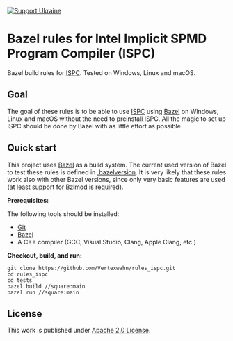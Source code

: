 [![Support Ukraine](https://img.shields.io/badge/Support-Ukraine-FFD500?style=flat&labelColor=005BBB)](https://opensource.fb.com/support-ukraine)

# Bazel rules for Intel Implicit SPMD Program Compiler (ISPC)

Bazel build rules for [ISPC](https://ispc.github.io/).
Tested on Windows, Linux and macOS.

## Goal

The goal of these rules is to be able to use  [ISPC](https://ispc.github.io/) using [Bazel](https://bazel.build/) on Windows, 
Linux and macOS without the need to preinstall ISPC. 
All the magic to set up ISPC should be done by Bazel with as little effort as possible.

## Quick start

This project uses [Bazel](https://bazel.build/) as a build system. 
The current used version of Bazel to test these rules is defined in [.bazelversion](tests/.bazelversion).
It is very likely that these rules work also with other Bazel versions,
since only very basic features are used (at least support for Bzlmod is required).

**Prerequisites:**

The following tools should be installed:

- [Git](https://git-scm.com/)
- [Bazel](https://bazel.build/install)
- A C++ compiler (GCC, Visual Studio, Clang, Apple Clang, etc.)

**Checkout, build, and run:**

```shell
git clone https://github.com/Vertexwahn/rules_ispc.git
cd rules_ispc
cd tests
bazel build //square:main
bazel run //square:main
```

## License

This work is published under [Apache 2.0 License](LICENSE).
